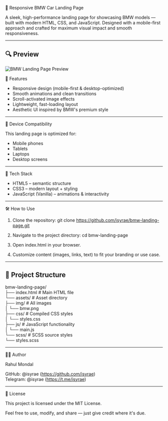🚗 Responsive BMW Car Landing Page

A sleek, high-performance landing page for showcasing BMW models — built with modern HTML, CSS, and JavaScript. Designed with a mobile-first approach and crafted for maximum visual impact and smooth responsiveness.

---

## 🔍 Preview

![BMW Landing Page Preview](https://files.catbox.moe/eew7hp.png)


🚀 Features

- Responsive design (mobile-first & desktop-optimized)
- Smooth animations and clean transitions
- Scroll-activated image effects
- Lightweight, fast-loading layout
- Aesthetic UI inspired by BMW's premium style

---

📱 Device Compatibility

This landing page is optimized for:

- Mobile phones
- Tablets
- Laptops
- Desktop screens

---

🧱 Tech Stack

- HTML5 – semantic structure
- CSS3 – modern layout + styling
- JavaScript (Vanilla) – animations & interactivity

---

🛠 How to Use

1. Clone the repository:
   git clone https://github.com/isyrae/bmw-landing-page.git

2. Navigate to the project directory:
   cd bmw-landing-page

3. Open index.html in your browser.

4. Customize content (images, links, text) to fit your branding or use case.

---
## 📁 Project Structure

bmw-landing-page/  
├── index.html              # Main HTML file  
└── assets/                 # Asset directory  
    ├── img/                # All images  
    │   └── bmw.png  
    ├── css/                # Compiled CSS styles  
    │   └── styles.css  
    ├── js/                 # JavaScript functionality  
    │   └── main.js  
    └── scss/               # SCSS source styles  
        └── styles.scss  

---

👨‍💻 Author

Rahul Mondal

GitHub: @isyrae (https://github.com/isyrae)  
Telegram: @isyrae (https://t.me/isyrae)

---

📄 License

This project is licensed under the MIT License.

Feel free to use, modify, and share — just give credit where it's due.
